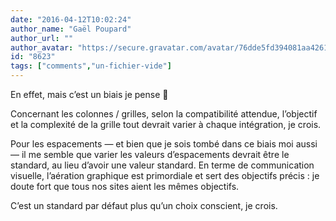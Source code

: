 ```yaml
---
date: "2016-04-12T10:02:24"
author_name: "Gaël Poupard"
author_url: ""
author_avatar: "https://secure.gravatar.com/avatar/76dde5fd394081aa4261802372fe2e33"
id: "8623"
tags: ["comments","un-fichier-vide"]
---
```

En effet, mais c’est un biais je pense 🙂

Concernant les colonnes / grilles, selon la compatibilité attendue, l’objectif et la complexité de la grille tout devrait varier à chaque intégration, je crois.

Pour les espacements — et bien que je sois tombé dans ce biais moi aussi — il me semble que varier les valeurs d’espacements devrait être le standard, au lieu d’avoir une valeur standard. En terme de communication visuelle, l’aération graphique est primordiale et sert des objectifs précis : je doute fort que tous nos sites aient les mêmes objectifs.

C’est un standard par défaut plus qu’un choix conscient, je crois.